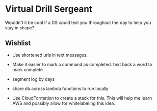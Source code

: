 # Virtual Drill Sergeant

Wouldn't it be cool if a DS could text you throughout the day to help you stay
in shape?


## Wishlist

* Use shortened urls in text messages.

* Make it easier to mark a command as completed.
  text back a word to mark complete
* segment log by days
* share db across lambda functions to run locally
* Use CloudFormation to create a stack for this.  This will help me learn AWS
    and possibly allow for whitelabeling this idea.
